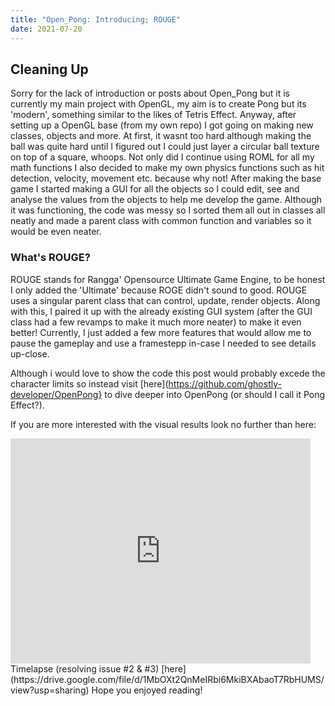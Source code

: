 ```yaml
---
title: "Open_Pong: Introducing; ROUGE"
date: 2021-07-20
---
```

## Cleaning Up
Sorry for the lack of introduction or posts about Open_Pong but it is currently my main project with OpenGL, my aim is to create Pong but its 'modern', something similar to the likes of Tetris Effect. Anyway, after setting up a OpenGL base (from my own repo) I got going on making new classes, objects and more.
At first, it wasnt too hard although making the ball was quite hard until I figured out I could just layer a circular ball texture on top of a square, whoops. Not only did I continue using ROML for all my math functions I also decided to make my own physics functions such as hit detection, velocity, movement etc. because why not!
After making the base game I started making a GUI for all the objects so I could edit, see and analyse the values from the objects to help me develop the game. Although it was functioning, the code was messy so I sorted them all out in classes all neatly and made a parent class with common function and variables so it would be even neater.

### What's ROUGE?
ROUGE stands for Rangga' Opensource Ultimate Game Engine, to be honest I only added the 'Ultimate' because ROGE didn't sound to good. ROUGE uses a singular parent class that can control, update, render objects. Along with this, I paired it up with the already existing GUI system (after the GUI class had a few revamps to make it much more neater) to make it even better!
Currently, I just added a few more features that would allow me to pause the gameplay and use a framestepp in-case I needed to see details up-close.

Although i would love to show the code this post would probably excede the character limits so instead visit [here](https://github.com/ghostly-developer/OpenPong} to dive deeper into OpenPong (or should I call it Pong Effect?).

If you are more interested with the visual results look no further than here:
<iframe width="480" height="360" src="https://www.youtube.com/embed/8rwLLN-M9Bk" title="YouTube video player" frameborder="0" allow="accelerometer; autoplay; clipboard-write; encrypted-media; gyroscope; picture-in-picture" allowfullscreen></iframe>
Timelapse (resolving issue #2 & #3) [here](https://drive.google.com/file/d/1MbOXt2QnMeIRbi6MkiBXAbaoT7RbHUMS/view?usp=sharing)
Hope you enjoyed reading!
